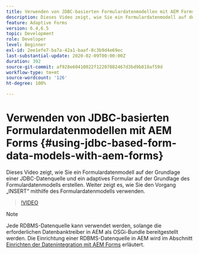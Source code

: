 ```yaml
---
title: Verwenden von JDBC-basierten Formulardatenmodellen mit AEM Forms
description: Dieses Video zeigt, wie Sie ein Formulardatenmodell auf der Grundlage einer JDBC-Datenquelle und ein adaptives Formular auf der Grundlage des Formulardatenmodells erstellen. Weiter zeigt es, wie Sie den Vorgang „INSERT“ mithilfe des Formulardatenmodells verwenden.
feature: Adaptive Forms
version: 6.4,6.5
topic: Development
role: Developer
level: Beginner
exl-id: 2ee1efe7-ba7a-42a1-baaf-8c3b9d4e69ec
last-substantial-update: 2020-02-09T00:00:00Z
duration: 392
source-git-commit: af928e60410022f12207082467d3bd9b818af59d
workflow-type: tm+mt
source-wordcount: '126'
ht-degree: 100%

---
```


# Verwenden von JDBC-basierten Formulardatenmodellen mit AEM Forms {#using-jdbc-based-form-data-models-with-aem-forms}

Dieses Video zeigt, wie Sie ein Formulardatenmodell auf der Grundlage einer JDBC-Datenquelle und ein adaptives Formular auf der Grundlage des Formulardatenmodells erstellen. Weiter zeigt es, wie Sie den Vorgang „INSERT“ mithilfe des Formulardatenmodells verwenden.

>[!VIDEO](https://video.tv.adobe.com/v/17736?quality=12&learn=on)

>[!NOTE]
>
>Jede RDBMS-Datenquelle kann verwendet werden, solange die erforderlichen Datenbanktreiber in AEM als OSGi-Bundle bereitgestellt werden. Die Einrichtung einer RDBMS-Datenquelle in AEM wird im Abschnitt [Einrichten der Datenintegration mit AEM Forms](/help/forms/adaptive-forms/data-integration-technical-video-setup.md) erläutert.
